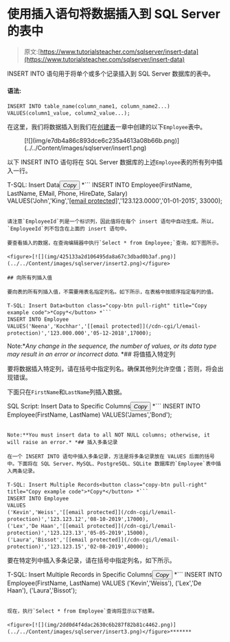 # 使用插入语句将数据插入到 SQL Server 的表中

> 原文:[https://www.tutorialsteacher.com/sqlserver/insert-data](https://www.tutorialsteacher.com/sqlserver/insert-data)

INSERT INTO 语句用于将单个或多个记录插入到 SQL Server 数据库的表中。

#### 语法:

```
INSERT INTO table_name(column_name1, column_name2...) 
VALUES(column1_value, column2_value...); 
```

在这里，我们将数据插入到我们在[创建表](/sqlserver/create-table)一章中创建的以下`Employee`表中。

<figure>[![](img/e7db4a86c893dce6c235a4613a08b66b.png)](../../Content/images/sqlserver/insert1.png)</figure>

以下 INSERT INTO 语句将在 SQL Server 数据库的上述`Employee`表的所有列中插入一行。

T-SQL: Insert Data<button class="copy-btn pull-right" title="Copy example code">*Copy*</button> *```
INSERT INTO Employee(FirstName, LastName, EMail, Phone, HireDate, Salary)
VALUES('John','King','[[email protected]](/cdn-cgi/l/email-protection)','123.123.0000','01-01-2015', 33000); 
```

请注意`EmployeeId`列是一个标识列，因此值将在每个 insert 语句中自动生成。所以，`EmployeeId`列不包含在上面的 insert 语句中。

要查看插入的数据，在查询编辑器中执行`Select * from Employee;`查询，如下图所示。

<figure>[![](img/425133a2d106495da8a67c3dbad0b3af.png)](../../Content/images/sqlserver/insert2.png)</figure>

## 向所有列插入值

要向表的所有列插入值，不需要用表名指定列名。如下所示，在表格中按顺序指定每列的值。

T-SQL: Insert Data<button class="copy-btn pull-right" title="Copy example code">*Copy*</button> *```
INSERT INTO Employee
VALUES('Neena','Kochhar','[[email protected]](/cdn-cgi/l/email-protection)','123.000.000','05-12-2018',17000); 
```

Note:**Any change in the sequence, the number of values, or its data type may result in an error or incorrect data.* *## 将值插入特定列

要将数据插入特定列，请在括号中指定列名。确保其他列允许空值；否则，将会出现错误。

下面只在`FirstName`和`LastName`列插入数据。

SQL Script: Insert Data to Specific Columns<button class="copy-btn pull-right" title="Copy example code">*Copy*</button> *```
INSERT INTO Employee(FirstName, LastName)
VALUES('James','Bond'); 
```

Note:**You must insert data to all NOT NULL columns; otherwise, it will raise an error.* *## 插入多条记录

在一个 INSERT INTO 语句中插入多条记录，方法是将多条记录放在 VALUES 后面的括号中。下面将在 SQL Server、MySQL、PostgreSQL、SQLite 数据库的`Employee`表中插入两条记录。

T-SQL: Insert Multiple Records<button class="copy-btn pull-right" title="Copy example code">*Copy*</button> *```
INSERT INTO Employee 
VALUES 
('Kevin','Weiss','[[email protected]](/cdn-cgi/l/email-protection)','123.123.12','08-10-2019',17000),
('Lex','De Haan','[[email protected]](/cdn-cgi/l/email-protection)','123.123.13','05-05-2019',15000),
('Laura','Bissot','[[email protected]](/cdn-cgi/l/email-protection)','123.123.15','02-08-2019',40000); 
```

要在特定列中插入多条记录，请在括号中指定列名，如下所示。

T-SQL: Insert Multiple Records in Specific Columns<button class="copy-btn pull-right" title="Copy example code">*Copy*</button> *```
INSERT INTO Employee(FirstName, LastName) 
VALUES 
('Kevin','Weiss'),
('Lex','De Haan'),
('Laura','Bissot'); 
```

现在，执行`Select * from Employee`查询将显示以下结果。

<figure>[![](img/2dd0d4f4dac2630c6b287f82b81c4462.png)](../../Content/images/sqlserver/insert3.png)</figure>*******
